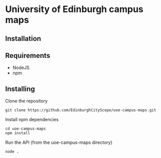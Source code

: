 University of Edinburgh campus maps
===================================

Installation
------------

## Requirements

- NodeJS
- npm

## Installing

Clone the repository

```
git clone https://github.com/EdinburghCityScope/uoe-campus-maps.git
```

Install npm dependencies

```
cd uoe-campus-maps
npm install
```

Run the API (from the uoe-campus-maps directory)

```
node .
```

